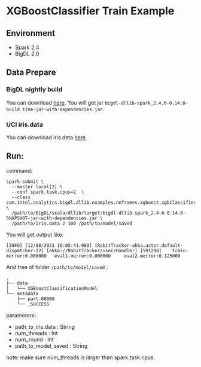 # XGBoostClassifier Train Example

## Environment
- Spark 2.4
- BigDL 2.0 

## Data Prepare

### BigDL nightly build

You can download [here](https://bigdl.readthedocs.io/en/latest/doc/release.html).
You will get jar `bigdl-dllib-spark_2.4.6-0.14.0-build_time-jar-with-dependencies.jar`.

### UCI iris.data

You can download iris.data [here](https://archive.ics.uci.edu/ml/machine-learning-databases/iris/iris.data).

## Run:

command:
```
spark-submit \
  --master local[2] \
  --conf spark.task.cpus=2  \
  --class com.intel.analytics.bigdl.dllib.examples.nnframes.xgboost.xgbClassifierTrainingExample \
  /path/to/BigDL/scala/dllib/target/bigdl-dllib-spark_2.4.6-0.14.0-SNAPSHOT-jar-with-dependencies.jar \
  /path/to/iris.data 2 100 /path/to/model/saved
```

You will get output like:
```
[INFO] [12/08/2021 16:05:41.989] [RabitTracker-akka.actor.default-dispatcher-22] [akka://RabitTracker/user/Handler] [591298]    train-merror:0.000000   eval1-merror:0.000000     eval2-merror:0.125000
```
And tree of folder `/path/to/model/saved` :
```
.
├── data
│   └── XGBoostClassificationModel
└── metadata
    ├── part-00000
    └── _SUCCESS
```
parameters:
- path_to_iris.data : String
- num_threads : Int
- num_round : Int 
- path_to_model_saved : String

note: make sure num_threads is larger than spark.task.cpus.
